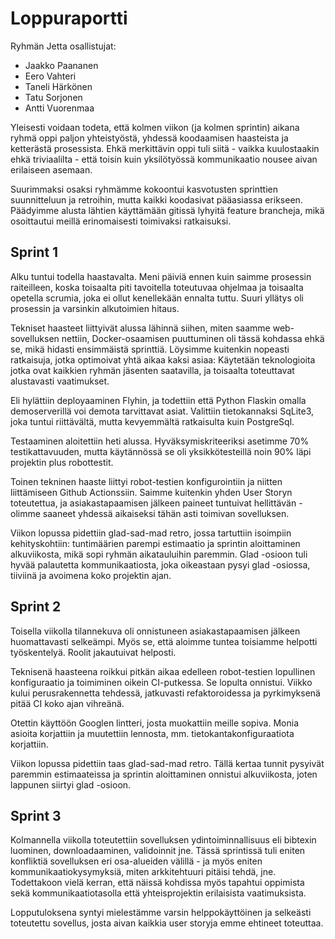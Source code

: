 # Loppuraportti

Ryhmän Jetta osallistujat:
- Jaakko Paananen
- Eero Vahteri
- Taneli Härkönen
- Tatu Sorjonen
- Antti Vuorenmaa

Yleisesti voidaan todeta, että kolmen viikon (ja kolmen sprintin) aikana ryhmä oppi paljon yhteistyöstä, yhdessä koodaamisen haasteista 
ja ketterästä prosessista. Ehkä merkittävin oppi tuli siitä - vaikka kuulostaakin ehkä triviaalilta - että toisin kuin yksilötyössä
kommunikaatio nousee aivan erilaiseen asemaan. 

Suurimmaksi osaksi ryhmämme kokoontui kasvotusten sprinttien suunnitteluun ja retroihin, mutta kaikki koodasivat pääasiassa erikseen.
Päädyimme alusta lähtien käyttämään gitissä lyhyitä feature brancheja, mikä osoittautui meillä erinomaisesti toimivaksi ratkaisuksi.


## Sprint 1

Alku tuntui todella haastavalta. Meni päiviä ennen kuin saimme prosessin raiteilleen, koska toisaalta piti tavoitella toteutuvaa ohjelmaa ja toisaalta
opetella scrumia, joka ei ollut kenellekään ennalta tuttu. Suuri yllätys oli prosessin ja varsinkin alkutoimien hitaus.

Tekniset haasteet liittyivät alussa lähinnä siihen, miten saamme web-sovelluksen nettiin, Docker-osaamisen puuttuminen oli tässä kohdassa ehkä se, 
mikä hidasti ensimmäistä sprinttiä. Löysimme kuitenkin nopeasti ratkaisuja, jotka optimoivat yhtä aikaa kaksi asiaa:
Käytetään teknologioita jotka ovat kaikkien ryhmän jäsenten saatavilla, ja toisaalta toteuttavat alustavasti vaatimukset.

Eli hylättiin deployaaminen Flyhin, ja todettiin että Python Flaskin omalla demoserverillä voi demota tarvittavat asiat.
Valittiin tietokannaksi SqLite3, joka tuntui riittävältä, mutta kevyemmältä ratkaisulta kuin PostgreSql.

Testaaminen aloitettiin heti alussa. Hyväksymiskriteeriksi asetimme 70% testikattavuuden, mutta käytännössä se oli yksikkötesteillä 
noin 90% läpi projektin plus robottestit.

Toinen tekninen haaste liittyi robot-testien konfigurointiin ja niitten liittämiseen Github Actionssiin.
Saimme kuitenkin yhden User Storyn toteutettua, ja asiakastapaamisen jälkeen paineet tuntuivat hellittävän - olimme saaneet yhdessä aikaiseksi
tähän asti toimivan sovelluksen.

Viikon lopussa pidettiin glad-sad-mad retro, jossa tartuttiin isoimpiin kehityskohtiin: tuntimäärien parempi estimaatio ja sprintin aloittaminen alkuviikosta, mikä sopi ryhmän aikatauluihin paremmin. Glad -osioon tuli hyvää palautetta kommunikaatiosta, joka oikeastaan pysyi glad -osiossa, tiiviinä ja avoimena koko projektin ajan.

## Sprint 2

Toisella viikolla tilannekuva oli onnistuneen asiakastapaamisen jälkeen huomattavasti selkeämpi. Myös se, että aloimme tuntea toisiamme helpotti 
työskentelyä. Roolit jakautuivat helposti.

Teknisenä haasteena roikkui pitkän aikaa edelleen robot-testien lopullinen konfiguraatio ja toimiminen oikein CI-putkessa. Se lopulta onnistui.
Viikko kului perusrakennetta tehdessä, jatkuvasti refaktoroidessa ja pyrkimyksenä pitää CI koko ajan vihreänä. 

Otettin käyttöön Googlen lintteri, josta muokattiin meille sopiva. Monia asioita korjattiin ja muutettiin lennosta, mm. tietokantakonfiguraatiota
korjattiin.

Viikon lopussa pidettiin taas glad-sad-mad retro. Tällä kertaa tunnit pysyivät paremmin estimaateissa ja sprintin aloittaminen onnistui alkuviikosta, joten lappunen siirtyi glad -osioon.

## Sprint 3

Kolmannella viikolla toteutettiin sovelluksen ydintoiminnallisuus eli bibtexin luominen, downloadaaminen, validoinnit jne.
Tässä sprintissä tuli eniten konfliktiä sovelluksen eri osa-alueiden välillä - ja myös eniten kommunikaatiokysymyksiä, miten arkkitehtuuri pitäisi
tehdä, jne. Todettakoon vielä kerran, että näissä kohdissa myös tapahtui oppimista sekä kommunikaatiotasolla että yhteisprojektin erilaisista
vaatimuksista.


Lopputuloksena syntyi mielestämme varsin helppokäyttöinen ja selkeästi toteutettu sovellus, josta aivan kaikkia user storyja emme ehtineet toteuttaa.


